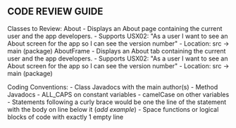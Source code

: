   CODE REVIEW GUIDE
---------------------

Classes to Review:
    About
        - Displays an About page containing the current user and the app developers.
        - Supports USX02: "As a user I want to see an About screen for the app so I can see the version number"
        - Location: src -> main (package)
    AboutFrame
        - Displays an About tab containing the current user and the app developers.
        - Supports USX02: "As a user I want to see an About screen for the app so I can see the version number"
        - Location: src -> main (package)

Coding Conventions:
    - Class Javadocs with the main author(s)
    - Method Javadocs
    - ALL_CAPS on constant variables
    - camelCase on other variables
    - Statements following a curly brace would be one the line of the statement with the body on line below it (*add example*)
    - Space functions or logical blocks of code with exactly 1 empty line
